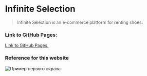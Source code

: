 # Infinite Selection
> Infinite Selection is an e-commerce platform for renting shoes. 


### Link to GitHub Pages:
[Link to GitHub Pages.](https://ereburg.github.io/Infinite-Selection/index.html)

### Reference for this website
![Пример первого экрана](https://sun9-30.userapi.com/c858136/v858136889/3cec0/EJKaCy0Gx4I.jpg)
